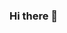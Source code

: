 ### Hi there 👋

<!--
**jamescaracci/jamescaracci** is a ✨ _special_ ✨ repository because its `README.md` (this file) appears on your GitHub profile.

Here are some ideas to get you started:https://foap.com/users/james.caracci

- 🔭 I’m currently working on ...https://artists.landr.com/692531036346
https://foap.com/users/james.caracci
https://www.loudly.com/profiles/jamescaracci
http://stream.zeno.fm/z76q1c6sp18uv
https://zeno.fm/jamescaracci/
https://network.landr.com/users/jamescaracci
https://youtube.com/channel/UCsVhCfHbOZ_IB-2etYRvMJA
https://enjinx.io/eth/asset/10000000000019c9
https://r.honeygain.me/JAMES67AAE
https://www.paypal.me/jamescaracci
https://zeno.fm/musicwow/
http://stream.zeno.fm/44w6ukkb938uv
https://zeno.fm/mutant/
http://stream.zeno.fm/kgt1k9h8938uv
https://www.cafepress.com/musicwow
http://stream.zeno.fm/w4353putf48uv
https://zeno.fm/musicmixs/
- 🌱 I’m currently learning ... online
- 👯 I’m looking to collaborate on ...www
- 🤔 I’m looking for help with ...money
- 💬 Ask me about ... Music
- 📫 How to reach me: ...jamescaracci@outlook.com
- 😄 Pronouns: ... James Caracci
- ⚡ Fun fact: ... Alternative Muisc
-->
